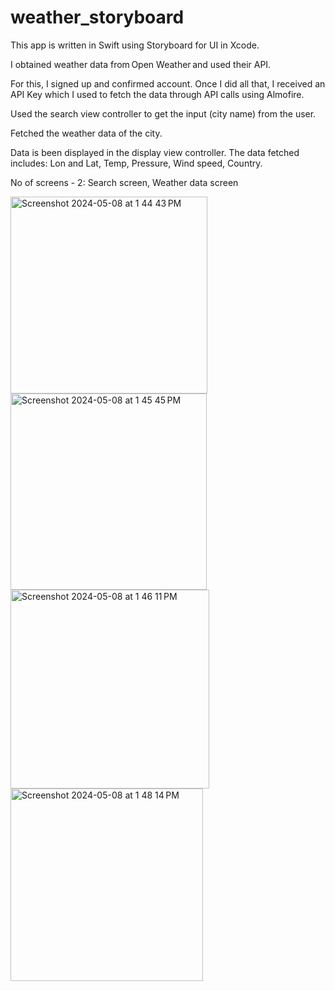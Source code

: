 # weather_storyboard

This app is written in Swift using Storyboard for UI in Xcode.

I obtained weather data from Open Weather and used their API. 

For this, I signed up and confirmed account. Once I did all that, I received an API Key which I used to fetch the data through API calls using Almofire.

Used the search view controller to get the input (city name) from the user. 

Fetched the weather data of the city. 

Data is been displayed in the display view controller. 
The data fetched includes:
Lon and Lat,
Temp,
Pressure, 
Wind speed, 
Country. 

No of screens - 2:
Search screen,
Weather data screen 

 <img width="315" alt="Screenshot 2024-05-08 at 1 44 43 PM" src="https://github.com/jahnavi-vemuri/weather_storyboard/assets/127096031/a3c6a0ac-160a-4727-97bf-822182aad472">
 <img width="314" alt="Screenshot 2024-05-08 at 1 45 45 PM" src="https://github.com/jahnavi-vemuri/weather_storyboard/assets/127096031/d5a0b679-c6c5-498a-b60d-e7e72daae0d8">
<img width="318" alt="Screenshot 2024-05-08 at 1 46 11 PM" src="https://github.com/jahnavi-vemuri/weather_storyboard/assets/127096031/6c3053c3-ea85-45db-8d90-0d802b9bf61b">
<img width="308" alt="Screenshot 2024-05-08 at 1 48 14 PM" src="https://github.com/jahnavi-vemuri/weather_storyboard/assets/127096031/4d3d4042-dae2-4c4a-ac5d-12e91fdb1d5a">


